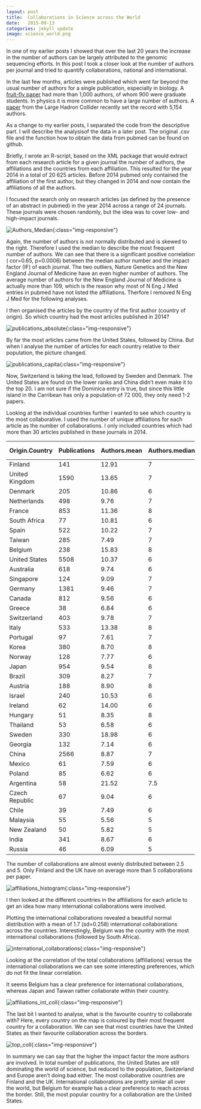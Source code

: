 ```yaml
---
layout: post
title:  Collaborations in Science across the World
date:   2015-09-13
categories: jekyll update
image: science_world.png
---
```

In one of my earlier posts I showed that over the last 20 years the increase in the number of authors can be largely attributed to the genomic sequencing efforts. In this post I took a closer look at the number of authors per journal and tried to quantify collaborations, national and international.


In the last few months, articles were published which went far beyond the usual number of authors for a single publication, especially in biology. A [fruit-fly paper][fruit_fly] had more than 1,000 authors, of whom 900 were graduate students. In physics it is more common to have a large number of authors. A [paper][lhc] from the Large Hadron Collider recently set the record with 5,154 authors.

As a change to my earlier posts, I separated the code from the descriptive part. I will describe the analysisof the data in a later post. The original .csv file and the function how to obtain the data from pubmed can be found on github.

Briefly, I wrote an R-script, based on the XML package that would extract from each research article for a given journal the number of authors, the affiliations and the countries from each affiliation. This resulted for the year 2014 in a total of 20 625 articles. Before 2014 pubmed only contained the affiliation of the first author, but they changed in 2014 and now contain the affiliations of all the authors.

I focused the search only on research articles (as defined by the presence of an abstract in pubmed) in the year 2014 across a range of 24 journals. These journals were chosen randomly, but the idea was to cover low- and high-impact journals.

![Authors_Median](/assets/collaborations_science/authors_median_if1.png){:class="img-responsive"}

Again, the number of authors is not normally distributed and is skewed to the right. Therefore I used the median to describe the most frequent number of authors. We can see that there is a significant positive correlation ( cor=0.65, p=0.0006) between the median author number and the impact factor (IF) of each journal. The two outliers, Nature Genetics and the New England Journal of Medicine have an even higher number of authors. The average number of authors for the New England Journal of Medicine is actually more than 109, which is the reason why most of N Eng J Med entries in pubmed have not listed the affiliations. Therfore I removed N Eng J Med for the following analyses.

I then organised the articles by the country of the first author (country of origin). So which country had the most articles published in 2014?

![publications_absolute](/assets/collaborations_science/publications_absolute.png){:class="img-responsive"}

By far the most articles came from the United States, followed by China. But when I analyse the number of articles for each country relative to their population, the picture changed.

![publications_capita](/assets/collaborations_science/publications_capita.png){:class="img-responsive"}

Now, Switzerland is taking the lead, followed by Sweden and Denmark. The United States are found on the lower ranks and China didn’t even make it to the top 20. I am not sure if the Dominica entry is true, but since this little island in the Carribean has only a population of 72 000, they only need 1-2 papers.

Looking at the individual countries further I wanted to see which country is the most collaborative. I used the number of unique affiliations for each article as the number of collaborations. I only included countries which had more than 30 articles published in these journals in 2014.


| Origin.Country | Publications | Authors.mean | Authors.median | Affiliations.mean |Countries per publ. | 
|----------------|--------------|--------------|----------------|-------------------|---------------------------| 
| Finland        | 141          | 12.91        | 7              | 5.15              | 1.99                      | 
| United Kingdom | 1590         | 13.65        | 7              | 5.12              | 2.02                      | 
| Denmark        | 205          | 10.86        | 6              | 4.97              | 1.91                      | 
| Netherlands    | 498          | 9.76         | 7              | 4.87              | 1.93                      | 
| France         | 853          | 11.36        | 8              | 4.81              | 1.90                      | 
| South Africa   | 77           | 10.81        | 6              | 4.79              | 2.35                      | 
| Spain          | 522          | 10.22        | 7              | 4.76              | 1.81                      | 
| Taiwan         | 285          | 7.49         | 7              | 4.56              | 1.32                      | 
| Belgium        | 238          | 15.83        | 8              | 4.50              | 2.43                      | 
| United States  | 5508         | 10.37        | 6              | 4.42              | 1.55                      | 
| Australia      | 618          | 9.74         | 6              | 4.28              | 1.81                      | 
| Singapore      | 124          | 9.09         | 7              | 4.27              | 1.88                      | 
| Germany        | 1381         | 9.46         | 7              | 4.23              | 1.72                      | 
| Canada         | 812          | 9.56         | 6              | 4.19              | 1.71                      | 
| Greece         | 38           | 6.84         | 6              | 4.18              | 2.08                      | 
| Switzerland    | 403          | 9.78         | 7              | 4.16              | 2.02                      | 
| Italy          | 533          | 13.38        | 8              | 4.15              | 1.63                      | 
| Portugal       | 97           | 7.61         | 7              | 4.11              | 2.02                      | 
| Korea          | 380          | 8.70         | 8              | 4.09              | 1.44                      | 
| Norway         | 128          | 7.77         | 6              | 4.05              | 1.73                      | 
| Japan          | 954          | 9.54         | 8              | 3.92              | 1.25                      | 
| Brazil         | 309          | 8.27         | 7              | 3.89              | 1.60                      | 
| Austria        | 188          | 8.90         | 8              | 3.82              | 1.77                      | 
| Israel         | 240          | 10.53        | 6              | 3.78              | 1.73                      | 
| Ireland        | 62           | 14.00        | 6              | 3.76              | 2.03                      | 
| Hungary        | 51           | 8.35         | 8              | 3.71              | 1.59                      | 
| Thailand       | 53           | 6.58         | 6              | 3.70              | 1.75                      | 
| Sweden         | 330          | 18.98        | 6              | 3.67              | 1.78                      | 
| Georgia        | 132          | 7.14         | 6              | 3.57              | 1.81                      | 
| China          | 2566         | 8.87         | 7              | 3.48              | 1.37                      | 
| Mexico         | 61           | 7.59         | 6              | 3.48              | 1.66                      | 
| Poland         | 85           | 6.62         | 6              | 3.39              | 1.48                      | 
| Argentina      | 58           | 21.52        | 7.5            | 3.38              | 1.81                      | 
| Czech Republic | 67           | 9.04         | 6              | 3.33              | 1.66                      | 
| Chile          | 39           | 7.49         | 6              | 3.23              | 1.69                      | 
| Malaysia       | 55           | 5.56         | 5              | 3.16              | 1.44                      | 
| New Zealand    | 50           | 5.82         | 5              | 3.02              | 1.74                      | 
| India          | 341          | 8.67         | 6              | 2.99              | 1.38                      | 
| Russia         | 46           | 6.09         | 5              | 2.83              | 1.59                      | 


The number of collaborations are almost evenly distributed between 2.5 and 5. Only Finland and the UK have on average more than 5 collaborations per paper.

![affiliations_histogram](/assets/collaborations_science/affiliations_histogram.png){:class="img-responsive"}

I then looked at the different countries in the affiliations for each article to get an idea how many international collaborations were involved.

Plotting the international collaborations revealed a beautiful normal distribution with a mean of 1.7 (sd=0.258) international collaborations across the countries. Interestingly, Belgium was the country with the most international collaborations (followed by South Africa).

![international_collaborations](/assets/collaborations_science/international_collaborations.png){:class="img-responsive"}

Looking at the correlation of the total collaborations (affiliations) versus the international collaborations we can see some interesting preferences, which do not fit the linear correlation.

It seems Belgium has a clear preference for international collaborations, whereas Japan and Taiwan rather collaborate within their country.

![affiliations_int_coll](/assets/collaborations_science/affiliations_intcoll_correlation.png){:class="img-responsive"}

The last bit I wanted to analyse, what is the favourite country to collaborate with? Here, every country on the map is coloured by their most frequent country for a collaboration. We can see that most countries have the United States as their favourite collaboration across the borders.

![top_coll](/assets/collaborations_science/top_collaboration_across_world.png){:class="img-responsive"}

In summary we can say that the higher the impact factor the more authors are involved. In total number of publications, the United States are still dominating the world of science, but reduced to the population, Switzerland and Europe aren’t doing bad either. The most collaborative countries are Finland and the UK. International collaborations are pretty similar all over the world, but Belgium for example has a clear preference to reach across the border. Still, the most popular country for a collaboration are the United States.

[fruit_fly]:http://www.nature.com/news/fruit-fly-paper-has-1-000-authors-1.17555
[lhc]:http://www.nature.com/news/physics-paper-sets-record-with-more-than-5-000-authors-1.17567